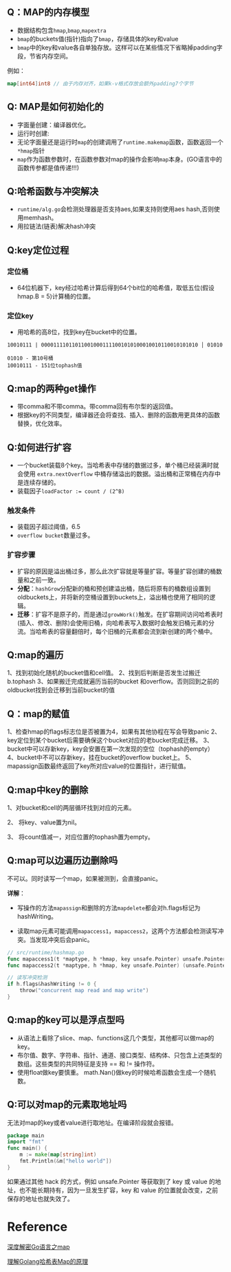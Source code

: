 ## Q：MAP的内存模型

- 数据结构包含`hmap`,`bmap`,`mapextra`
- `bmap`的buckets值(指针)指向了`bmap`，存储具体的key和value
- `bmap`中的key和value各自单独存放。这样可以在某些情况下省略掉padding字段，节省内存空间。

例如：

```go
map[int64]int8 // 由于内存对齐，如果k-v格式存放会额外padding7个字节
```

## Q: MAP是如何初始化的

- 字面量创建：编译器优化。
- 运行时创建:
- 无论字面量还是运行时`map`的创建调用了`runtime.makemap`函数，函数返回一个`*hmap`指针
- `map`作为函数参数时，在函数参数对map的操作会影响`map`本身。(GO语言中的函数传参都是值传递!!!)

## Q:哈希函数与冲突解决

- `runtime/alg.go`会检测处理器是否支持aes,如果支持则使用aes hash,否则使用memhash。
- 用拉链法(链表)解决hash冲突

## Q:key定位过程

### 定位桶

- 64位机器下，key经过哈希计算后得到64个bit位的哈希值，取低五位(假设hmap.B = 5)计算桶的位置。

### 定位key

- 用哈希的高8位，找到key在bucket中的位置。

```
10010111 | 000011110110110010001111001010100010010110010101010 │ 01010

01010 - 第10号桶
10010111 - 151位tophash值
```

## Q:map的两种get操作

- 带comma和不带comma。带comma回有布尔型的返回值。
- 根据key的不同类型，编译器还会将查找、插入、删除的函数用更具体的函数替换，优化效率。

## Q:如何进行扩容

- 一个bucket装载8个key。当哈希表中存储的数据过多，单个桶已经装满时就会使用 `extra.nextOverflow` 中桶存储溢出的数据。溢出桶和正常桶在内存中是连续存储的。
- 装载因子`loadFactor := count / (2^B)`

### 触发条件

- 装载因子超过阈值，6.5
- `overflow bucket`数量过多。

### 扩容步骤

- 扩容的原因是溢出桶过多，那么此次扩容就是等量扩容。等量扩容创建的桶数量和之前一致。
- **分配**：`hashGrow`分配新的桶和预创建溢出桶，随后将原有的桶数组设置到oldbuckets上，并将新的空桶设置到buckets上，溢出桶也使用了相同的逻辑。
- **迁移**：扩容不是原子的，而是通过`growWork()`触发。在扩容期间访问哈希表时(插入、修改、删除)会使用旧桶，向哈希表写入数据时会触发旧桶元素的分流。当哈希表的容量翻倍时，每个旧桶的元素都会流到新创建的两个桶中。

## Q:map的遍历

1、找到初始化随机的bucket值和cell值。
2、找到后判断是否发生过搬迁 b.tophash
3、如果搬迁完成就遍历当前的bucket 和overflow。否则回到之前的oldbucket找到会迁移到当前bucket的值

## Q：map的赋值

1、检查hmap的flags标志位是否被置为4，如果有其他协程在写会导致panic
2、key定位到某个bucket后需要确保这个bucket对应的老bucket完成迁移。
3、bucket中可以存新key，key会安置在第一次发现的空位（tophash的empty）
4、bucket中不可以存新key，挂在bucket的overflow bucket上。
5、mapassign函数最终返回了key所对应value的位置指针，进行赋值。

## Q:map中key的删除

1、对bucket和cell的两层循环找到对应的元素。

2、 将key、value置为nil。

3、 将count值减一，对应位置的tophash置为empty。

## Q:map可以边遍历边删除吗

不可以。同时读写一个map，如果被测到，会直接panic。

**详解**：

- 写操作的方法`mapassign`和删除的方法`mapdelete`都会对h.flags标记为hashWriting。

- 读取map元素可能调用`mapaccess1`，`mapaccess2`，这两个方法都会检测读写冲突。当发现冲突后会panic。

```go
// src/runtime/hashmap.go
func mapaccess1(t *maptype, h *hmap, key unsafe.Pointer) unsafe.Pointer
func mapaccess2(t *maptype, h *hmap, key unsafe.Pointer) (unsafe.Pointer, bool)

// 读写冲突检测
if h.flags&hashWriting != 0 {
	throw("concurrent map read and map write")
}
```



## Q:map的key可以是浮点型吗

- 从语法上看除了slice、map、functions这几个类型，其他都可以做map的key。
- 布尔值、数字、字符串、指针、通道、接口类型、结构体、只包含上述类型的数组。这些类型的共同特征是支持 == 和 != 操作符。
- 使用float做key要慎重。 math.Nan()做key的时候哈希函数会生成一个随机数。

## Q:可以对map的元素取地址吗

无法对map的key或者value进行取地址。在编译阶段就会报错。

```go
package main
import "fmt"
func main() {
    m := make(map[string]int)
    fmt.Println(&m["hello world"])
}
```

如果通过其他 hack 的方式，例如 unsafe.Pointer 等获取到了 key 或 value 的地址，也不能长期持有，因为一旦发生扩容，key 和 value 的位置就会改变，之前保存的地址也就失效了。

# Reference

[深度解密Go语言之map](https://www.qcrao.com/2019/05/22/dive-into-go-map/)

[理解Golang哈希表Map的原理](https://draveness.me/golang/docs/part2-foundation/ch03-datastructure/golang-hashmap/)

